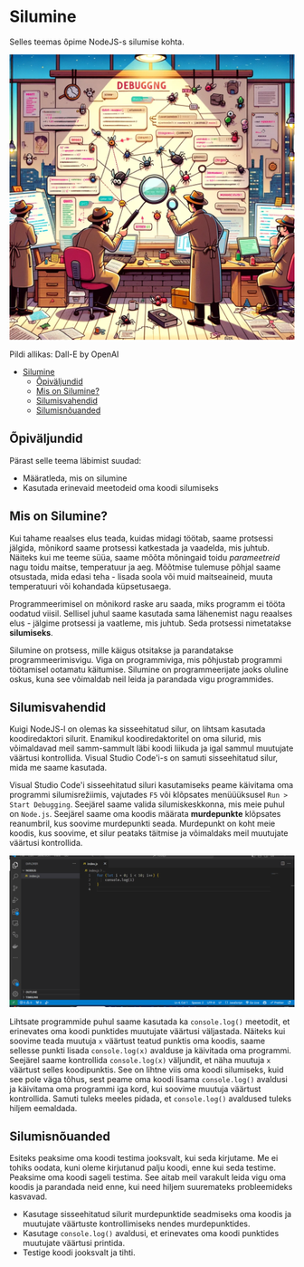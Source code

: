# Silumine

Selles teemas õpime NodeJS-s silumise kohta.

![Silumine](Debugging.webp)

Pildi allikas: Dall-E by OpenAI

- [Silumine](#silumine)
  - [Õpiväljundid](#õpiväljundid)
  - [Mis on Silumine?](#mis-on-silumine)
  - [Silumisvahendid](#silumisvahendid)
  - [Silumisnõuanded](#silumisnõuanded)

## Õpiväljundid

Pärast selle teema läbimist suudad:

- Määratleda, mis on silumine
- Kasutada erinevaid meetodeid oma koodi silumiseks

## Mis on Silumine?

Kui tahame reaalses elus teada, kuidas midagi töötab, saame protsessi jälgida, mõnikord saame protsessi katkestada ja vaadelda, mis juhtub. Näiteks kui me teeme süüa, saame mõõta mõningaid toidu *parameetreid* nagu toidu maitse, temperatuur ja aeg. Mõõtmise tulemuse põhjal saame otsustada, mida edasi teha - lisada soola või muid maitseaineid, muuta temperatuuri või kohandada küpsetusaega.

Programmeerimisel on mõnikord raske aru saada, miks programm ei tööta oodatud viisil. Sellisel juhul saame kasutada sama lähenemist nagu reaalses elus - jälgime protsessi ja vaatleme, mis juhtub. Seda protsessi nimetatakse **silumiseks**.

Silumine on protsess, mille käigus otsitakse ja parandatakse programmeerimisvigu. Viga on programmiviga, mis põhjustab programmi töötamisel ootamatu käitumise. Silumine on programmeerijate jaoks oluline oskus, kuna see võimaldab neil leida ja parandada vigu  programmides.

## Silumisvahendid

Kuigi NodeJS-l on olemas ka sisseehitatud silur, on lihtsam kasutada koodiredaktori silurit. Enamikul koodiredaktoritel on oma silurid, mis võimaldavad meil samm-sammult läbi koodi liikuda ja igal sammul muutujate väärtusi kontrollida. Visual Studio Code'i-s on samuti sisseehitatud silur, mida me saame kasutada.

Visual Studio Code'i sisseehitatud siluri kasutamiseks peame käivitama oma programmi silumisrežiimis, vajutades `F5` või klõpsates menüüüksusel `Run > Start Debugging`. Seejärel saame valida silumiskeskkonna, mis meie puhul on `Node.js`. Seejärel saame oma koodis määrata **murdepunkte** klõpsates reanumbril, kus soovime murdepunkti seada. Murdepunkt on koht meie koodis, kus soovime, et silur peataks täitmise ja võimaldaks meil muutujate väärtusi kontrollida. 

![Silumine VSCode'is](DebuggingNodeJSInVSCode.gif)

Lihtsate programmide puhul saame kasutada ka `console.log()` meetodit, et erinevates oma koodi punktides muutujate väärtusi väljastada. Näiteks kui soovime teada muutuja `x` väärtust teatud punktis oma koodis, saame sellesse punkti lisada `console.log(x)` avalduse ja käivitada oma programmi. Seejärel saame kontrollida `console.log(x)` väljundit, et näha muutuja `x` väärtust selles koodipunktis. See on lihtne viis oma koodi silumiseks, kuid see pole väga tõhus, sest peame oma koodi lisama `console.log()` avaldusi ja käivitama oma programmi iga kord, kui soovime muutuja väärtust kontrollida. Samuti tuleks meeles pidada, et `console.log()` avaldused tuleks hiljem eemaldada.

## Silumisnõuanded

Esiteks peaksime oma koodi testima jooksvalt, kui seda kirjutame. Me ei tohiks oodata, kuni oleme kirjutanud palju koodi, enne kui seda testime. Peaksime oma koodi sageli testima. See aitab meil varakult leida vigu oma koodis ja parandada neid enne, kui need hiljem suuremateks probleemideks kasvavad.

- Kasutage sisseehitatud silurit murdepunktide seadmiseks oma koodis ja muutujate väärtuste kontrollimiseks nendes murdepunktides.
- Kasutage `console.log()` avaldusi, et erinevates oma koodi punktides muutujate väärtusi printida.
- Testige koodi jooksvalt ja tihti.
